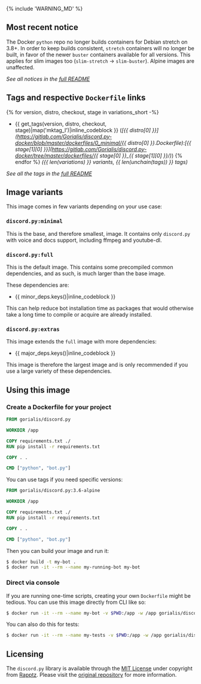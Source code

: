 {% include 'WARNING_MD' %}

## Most recent notice

The Docker `python` repo no longer builds containers for Debian stretch on 3.8+. In order to keep builds consistent, `stretch` containers will no longer be built, in favor of the newer `buster` containers available for all versions. This applies for slim images too (`slim-stretch` -> `slim-buster`). Alpine images are unaffected.

*See all notices in the [full README](https://gitlab.com/Gorialis/discord.py-docker/blob/master/dockerfiles/README.md)*

## Tags and respective `Dockerfile` links

{% for version, distro, checkout, stage in variations_short -%}
-   {{ get_tags(version, distro, checkout, stage)|map('mktag_l')|inline_codeblock }} (*[{{ distro[0] }}](https://gitlab.com/Gorialis/discord.py-docker/blob/master/dockerfiles/0_minimal/{{ distro[0] }}.Dockerfile):[{{ stage[1][0] }}](https://gitlab.com/Gorialis/discord.py-docker/tree/master/dockerfiles/{{ stage[0] }}_{{ stage[1][0] }}/)*)
{% endfor %}
*({{ len(variations) }} variants, {{ len(unchain(tags)) }} tags)*

*See all the tags in the [full README](https://gitlab.com/Gorialis/discord.py-docker/blob/master/dockerfiles/README.md)*

## Image variants

This image comes in few variants depending on your use case:

### `discord.py:minimal`

This is the base, and therefore smallest, image. It contains only `discord.py` with voice and docs support, including ffmpeg and youtube-dl.

### `discord.py:full`

This is the default image. This contains some precompiled common dependencies, and as such, is much larger than the base image.

These dependencies are:
-   {{ minor_deps.keys()|inline_codeblock }}

This can help reduce bot installation time as packages that would otherwise take a long time to compile or acquire are already installed.

### `discord.py:extras`

This image extends the `full` image with more dependencies:
-   {{ major_deps.keys()|inline_codeblock }}

This image is therefore the largest image and is only recommended if you use a large variety of these dependencies.

## Using this image

### Create a Dockerfile for your project

```dockerfile
FROM gorialis/discord.py

WORKDIR /app

COPY requirements.txt ./
RUN pip install -r requirements.txt

COPY . .

CMD ["python", "bot.py"]
```

You can use tags if you need specific versions:

```dockerfile
FROM gorialis/discord.py:3.6-alpine

WORKDIR /app

COPY requirements.txt ./
RUN pip install -r requirements.txt

COPY . .

CMD ["python", "bot.py"]
```

Then you can build your image and run it:
```sh
$ docker build -t my-bot .
$ docker run -it --rm --name my-running-bot my-bot
```

### Direct via console

If you are running one-time scripts, creating your own `Dockerfile` might be tedious. You can use this image directly from CLI like so:
```sh
$ docker run -it --rm --name my-bot -v $PWD:/app -w /app gorialis/discord.py:master python your-bot.py
```

You can also do this for tests:
```sh
$ docker run -it --rm --name my-tests -v $PWD:/app -w /app gorialis/discord.py:master pytest -vs
```

## Licensing

The `discord.py` library is available through the [MIT License](https://github.com/Rapptz/discord.py/blob/master/LICENSE) under copyright from [Rapptz](https://github.com/Rapptz).
Please visit the [original repository](https://github.com/Rapptz/discord.py) for more information.
